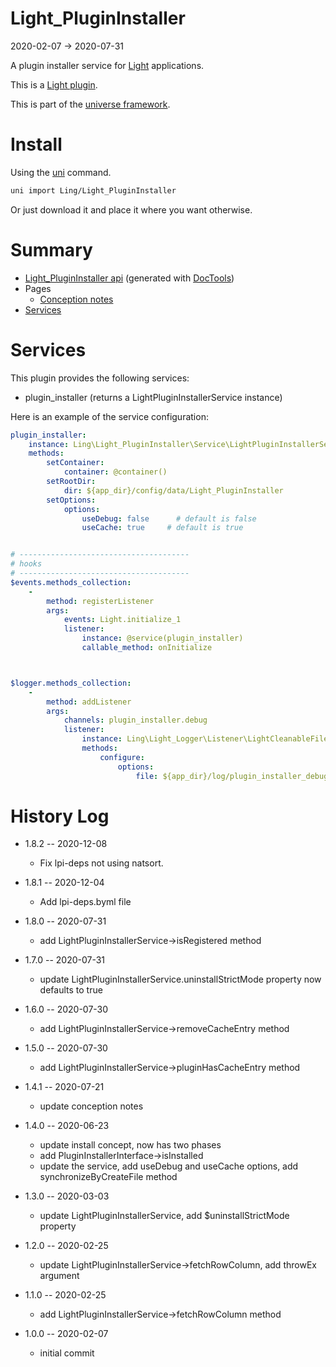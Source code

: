 Light_PluginInstaller
===========
2020-02-07 -> 2020-07-31



A plugin installer service for [Light](https://github.com/lingtalfi/Light) applications.

This is a [Light plugin](https://github.com/lingtalfi/Light/blob/master/doc/pages/plugin.md).

This is part of the [universe framework](https://github.com/karayabin/universe-snapshot).


Install
==========
Using the [uni](https://github.com/lingtalfi/universe-naive-importer) command.
```bash
uni import Ling/Light_PluginInstaller
```

Or just download it and place it where you want otherwise.






Summary
===========
- [Light_PluginInstaller api](https://github.com/lingtalfi/Light_PluginInstaller/blob/master/doc/api/Ling/Light_PluginInstaller.md) (generated with [DocTools](https://github.com/lingtalfi/DocTools))
- Pages
    - [Conception notes](https://github.com/lingtalfi/Light_PluginInstaller/blob/master/doc/pages/conception-notes.md)
- [Services](#services)






Services
=========


This plugin provides the following services:

- plugin_installer (returns a LightPluginInstallerService instance)




Here is an example of the service configuration:

```yaml
plugin_installer:
    instance: Ling\Light_PluginInstaller\Service\LightPluginInstallerService
    methods:
        setContainer:
            container: @container()
        setRootDir:
            dir: ${app_dir}/config/data/Light_PluginInstaller
        setOptions:
            options:
                useDebug: false      # default is false
                useCache: true     # default is true


# --------------------------------------
# hooks
# --------------------------------------
$events.methods_collection:
    -
        method: registerListener
        args:
            events: Light.initialize_1
            listener:
                instance: @service(plugin_installer)
                callable_method: onInitialize



$logger.methods_collection:
    -
        method: addListener
        args:
            channels: plugin_installer.debug
            listener:
                instance: Ling\Light_Logger\Listener\LightCleanableFileLoggerListener
                methods:
                    configure:
                        options:
                            file: ${app_dir}/log/plugin_installer_debug.txt


```





History Log
=============

- 1.8.2 -- 2020-12-08

    - Fix lpi-deps not using natsort.

- 1.8.1 -- 2020-12-04

    - Add lpi-deps.byml file

- 1.8.0 -- 2020-07-31

    - add LightPluginInstallerService->isRegistered method  
    
- 1.7.0 -- 2020-07-31

    - update LightPluginInstallerService.uninstallStrictMode property now defaults to true  
    
- 1.6.0 -- 2020-07-30

    - add LightPluginInstallerService->removeCacheEntry method  
    
- 1.5.0 -- 2020-07-30

    - add LightPluginInstallerService->pluginHasCacheEntry method  
    
- 1.4.1 -- 2020-07-21

    - update conception notes  
    
- 1.4.0 -- 2020-06-23

    - update install concept, now has two phases  
    - add PluginInstallerInterface->isInstalled 
    - update the service, add useDebug and useCache options, add synchronizeByCreateFile method
    
- 1.3.0 -- 2020-03-03

    - update LightPluginInstallerService, add $uninstallStrictMode property

- 1.2.0 -- 2020-02-25

    - update LightPluginInstallerService->fetchRowColumn, add throwEx argument
    
- 1.1.0 -- 2020-02-25

    - add LightPluginInstallerService->fetchRowColumn method
    
- 1.0.0 -- 2020-02-07

    - initial commit